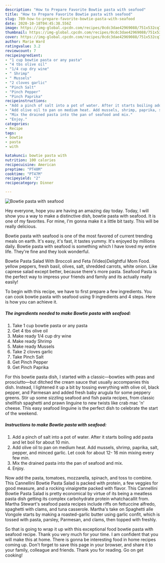 ```yaml
---
description: "How to Prepare Favorite Bowtie pasta with seafood"
title: "How to Prepare Favorite Bowtie pasta with seafood"
slug: 789-how-to-prepare-favorite-bowtie-pasta-with-seafood
date: 2020-10-18T04:45:38.556Z
image: https://img-global.cpcdn.com/recipes/0cdc3dae42969088/751x532cq70/bowtie-pasta-with-seafood-recipe-main-photo.jpg
thumbnail: https://img-global.cpcdn.com/recipes/0cdc3dae42969088/751x532cq70/bowtie-pasta-with-seafood-recipe-main-photo.jpg
cover: https://img-global.cpcdn.com/recipes/0cdc3dae42969088/751x532cq70/bowtie-pasta-with-seafood-recipe-main-photo.jpg
author: Marie Ward
ratingvalue: 3.2
reviewcount: 7
recipeingredient:
- "1 cup bowtie pasta or any pasta"
- "4 tbs olive oil"
- "1/4 cup dry wine"
- " Shrimp"
- " Mussels"
- "2 cloves garlic"
- "Pinch Salt"
- "Pinch Pepper"
- "Pinch Paprika"
recipeinstructions:
- "Add a pinch of salt into a pot of water. After it starts boiling add pasta and let boil for about 10 min."
- "Add olive oil to pan on medium heat. Add mussels, shrimp, paprika, salt, pepper, and minced garlic. Let cook for about 12- 16 min mixing every few min."
- "Mix the drained pasta into the pan of seafood and mix."
- "Enjoy."
categories:
- Recipe
tags:
- bowtie
- pasta
- with

katakunci: bowtie pasta with 
nutrition: 100 calories
recipecuisine: American
preptime: "PT40M"
cooktime: "PT47M"
recipeyield: "2"
recipecategory: Dinner

---
```



![Bowtie pasta with seafood](https://img-global.cpcdn.com/recipes/0cdc3dae42969088/751x532cq70/bowtie-pasta-with-seafood-recipe-main-photo.jpg)

Hey everyone, hope you are having an amazing day today. Today, I will show you a way to make a distinctive dish, bowtie pasta with seafood. It is one of my favorites. For mine, I'm gonna make it a little bit tasty. This will be really delicious.

Bowtie pasta with seafood is one of the most favored of current trending meals on earth. It's easy, it's fast, it tastes yummy. It's enjoyed by millions daily. Bowtie pasta with seafood is something which I have loved my entire life. They're fine and they look wonderful.

Bowtie Pasta Salad With Broccoli and Feta (Video)Delightful Mom Food. yellow peppers, fresh basil, olives, salt, shredded carrots, white onion. Like caprese salad except better, because there&#39;s more pasta. Seafood Pasta is the perfect way to impress your friends and family and its actually really easily!


To begin with this recipe, we have to first prepare a few ingredients. You can cook bowtie pasta with seafood using 9 ingredients and 4 steps. Here is how you can achieve it.

<!--inarticleads1-->

##### The ingredients needed to make Bowtie pasta with seafood:

1. Take 1 cup bowtie pasta or any pasta
1. Get 4 tbs olive oil
1. Make ready 1/4 cup dry wine
1. Make ready  Shrimp
1. Make ready  Mussels
1. Take 2 cloves garlic
1. Take Pinch Salt
1. Get Pinch Pepper
1. Get Pinch Paprika


For this bowtie pasta dish, I started with a classic—bowties with peas and prosciutto—but ditched the cream sauce that usually accompanies this dish. Instead, I lightened it up a bit by tossing everything with olive oil, black pepper, and Parmesan and added fresh baby arugula for some peppery greens. Stir up some sizzling seafood and fish pasta recipes, from classic shellfish spaghetti and prawn linguine to new twists like crab mac &#39;n&#39; cheese. This easy seafood linguine is the perfect dish to celebrate the start of the weekend. 

<!--inarticleads2-->

##### Instructions to make Bowtie pasta with seafood:

1. Add a pinch of salt into a pot of water. After it starts boiling add pasta and let boil for about 10 min.
1. Add olive oil to pan on medium heat. Add mussels, shrimp, paprika, salt, pepper, and minced garlic. Let cook for about 12- 16 min mixing every few min.
1. Mix the drained pasta into the pan of seafood and mix.
1. Enjoy.


Now add the pasta, tomatoes, mozzarella, spinach, and toss to combine. This Cannellini Bowtie Pasta Salad is packed with protein, a few veggies for good measure, and a rocking vinaigrette packed with flavor. This Cannellini Bowtie Pasta Salad is pretty economical by virtue of its being a meatless pasta dish getting its complex carbohydrate protein whatchacallit from. Martha Stewart&#39;s seafood pasta recipes include riffs on fettuccine alfredo, spaghetti with clams, and tuna casserole. Martha&#39;s take on Spaghetti alle Vongole starts by making a roasted-garlic butter using garlic confit, which is tossed with pasta, parsley, Parmesan, and clams, then topped with freshly. 

So that is going to wrap it up with this exceptional food bowtie pasta with seafood recipe. Thank you very much for your time. I am confident that you will make this at home. There is gonna be interesting food in home recipes coming up. Don't forget to save this page in your browser, and share it to your family, colleague and friends. Thank you for reading. Go on get cooking!

